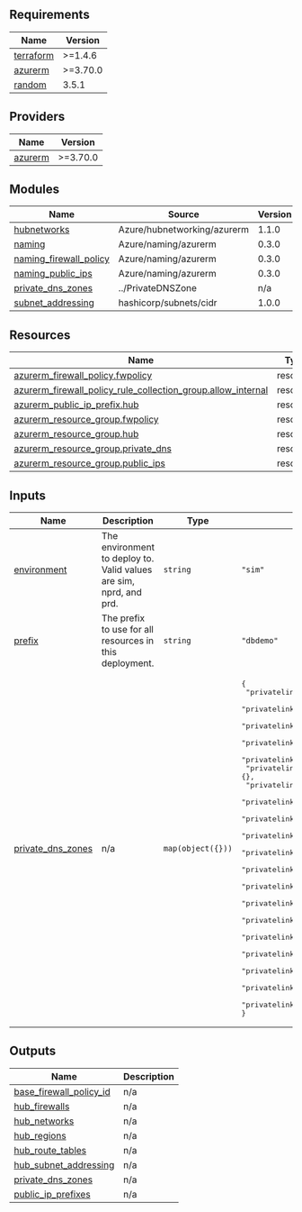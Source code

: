 ## Requirements

| Name | Version |
|------|---------|
| <a name="requirement_terraform"></a> [terraform](#requirement\_terraform) | >=1.4.6 |
| <a name="requirement_azurerm"></a> [azurerm](#requirement\_azurerm) | >=3.70.0 |
| <a name="requirement_random"></a> [random](#requirement\_random) | 3.5.1 |

## Providers

| Name | Version |
|------|---------|
| <a name="provider_azurerm"></a> [azurerm](#provider\_azurerm) | >=3.70.0 |

## Modules

| Name | Source | Version |
|------|--------|---------|
| <a name="module_hubnetworks"></a> [hubnetworks](#module\_hubnetworks) | Azure/hubnetworking/azurerm | 1.1.0 |
| <a name="module_naming"></a> [naming](#module\_naming) | Azure/naming/azurerm | 0.3.0 |
| <a name="module_naming_firewall_policy"></a> [naming\_firewall\_policy](#module\_naming\_firewall\_policy) | Azure/naming/azurerm | 0.3.0 |
| <a name="module_naming_public_ips"></a> [naming\_public\_ips](#module\_naming\_public\_ips) | Azure/naming/azurerm | 0.3.0 |
| <a name="module_private_dns_zones"></a> [private\_dns\_zones](#module\_private\_dns\_zones) | ../PrivateDNSZone | n/a |
| <a name="module_subnet_addressing"></a> [subnet\_addressing](#module\_subnet\_addressing) | hashicorp/subnets/cidr | 1.0.0 |

## Resources

| Name | Type |
|------|------|
| [azurerm_firewall_policy.fwpolicy](https://registry.terraform.io/providers/hashicorp/azurerm/latest/docs/resources/firewall_policy) | resource |
| [azurerm_firewall_policy_rule_collection_group.allow_internal](https://registry.terraform.io/providers/hashicorp/azurerm/latest/docs/resources/firewall_policy_rule_collection_group) | resource |
| [azurerm_public_ip_prefix.hub](https://registry.terraform.io/providers/hashicorp/azurerm/latest/docs/resources/public_ip_prefix) | resource |
| [azurerm_resource_group.fwpolicy](https://registry.terraform.io/providers/hashicorp/azurerm/latest/docs/resources/resource_group) | resource |
| [azurerm_resource_group.hub](https://registry.terraform.io/providers/hashicorp/azurerm/latest/docs/resources/resource_group) | resource |
| [azurerm_resource_group.private_dns](https://registry.terraform.io/providers/hashicorp/azurerm/latest/docs/resources/resource_group) | resource |
| [azurerm_resource_group.public_ips](https://registry.terraform.io/providers/hashicorp/azurerm/latest/docs/resources/resource_group) | resource |

## Inputs

| Name | Description | Type | Default | Required |
|------|-------------|------|---------|:--------:|
| <a name="input_environment"></a> [environment](#input\_environment) | The environment to deploy to. Valid values are sim, nprd, and prd. | `string` | `"sim"` | no |
| <a name="input_prefix"></a> [prefix](#input\_prefix) | The prefix to use for all resources in this deployment. | `string` | `"dbdemo"` | no |
| <a name="input_private_dns_zones"></a> [private\_dns\_zones](#input\_private\_dns\_zones) | n/a | `map(object({}))` | <pre>{<br>  "privatelink.azurecr.io": {},<br>  "privatelink.blob.core.windows.net": {},<br>  "privatelink.cassandra.cosmos.azure.com": {},<br>  "privatelink.documents.azure.com": {},<br>  "privatelink.eastus.azmk8s.io": {},<br>  "privatelink.eastus2.azmk8s.io": {},<br>  "privatelink.eus.backup.windowsazure.com": {},<br>  "privatelink.eus2.backup.windowsazure.com": {},<br>  "privatelink.file.core.windows.net": {},<br>  "privatelink.gremlin.cosmos.azure.com": {},<br>  "privatelink.managedhsm.azure.net": {},<br>  "privatelink.mongo.cosmos.azure.com": {},<br>  "privatelink.monitor.azure.com": {},<br>  "privatelink.queue.core.windows.net": {},<br>  "privatelink.servicebus.windows.net": {},<br>  "privatelink.siterecovery.windowsazure.com": {},<br>  "privatelink.table.core.windows.net": {},<br>  "privatelink.table.cosmos.azure.com": {},<br>  "privatelink.vaultcore.azure.net": {},<br>  "privatelink.web.core.windows.net": {}<br>}</pre> | no |

## Outputs

| Name | Description |
|------|-------------|
| <a name="output_base_firewall_policy_id"></a> [base\_firewall\_policy\_id](#output\_base\_firewall\_policy\_id) | n/a |
| <a name="output_hub_firewalls"></a> [hub\_firewalls](#output\_hub\_firewalls) | n/a |
| <a name="output_hub_networks"></a> [hub\_networks](#output\_hub\_networks) | n/a |
| <a name="output_hub_regions"></a> [hub\_regions](#output\_hub\_regions) | n/a |
| <a name="output_hub_route_tables"></a> [hub\_route\_tables](#output\_hub\_route\_tables) | n/a |
| <a name="output_hub_subnet_addressing"></a> [hub\_subnet\_addressing](#output\_hub\_subnet\_addressing) | n/a |
| <a name="output_private_dns_zones"></a> [private\_dns\_zones](#output\_private\_dns\_zones) | n/a |
| <a name="output_public_ip_prefixes"></a> [public\_ip\_prefixes](#output\_public\_ip\_prefixes) | n/a |
